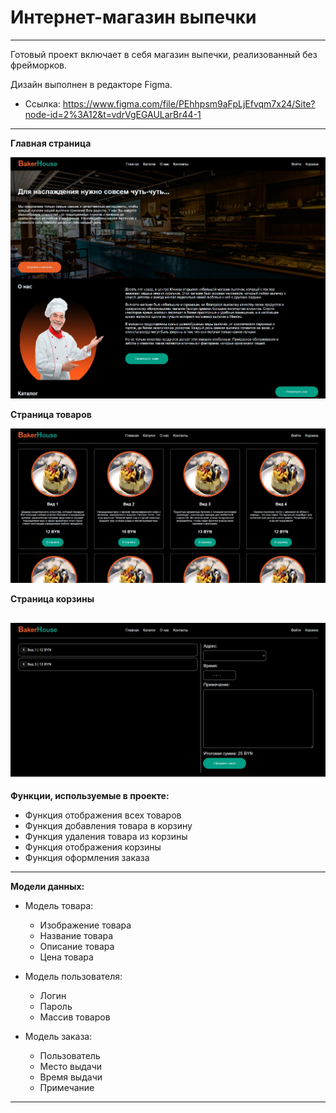 # Интернет-магазин выпечки
---

Готовый проект включает в себя магазин выпечки, реализованный без фрейморков.

Дизайн выполнен в редакторе Figma.
- Ссылка: https://www.figma.com/file/PEhhpsm9aFpLjEfvqm7x24/Site?node-id=2%3A12&t=vdrVgEGAULarBr44-1

---

**Главная страница**

![alt text](Pictures/index.jpg)

**Страница товаров**

![alt text](Pictures/products.jpg)

**Страница корзины**

![alt text](Pictures/cart.jpg)
---

**Функции, используемые в проекте:**

- Функция отображения всех товаров
- Функция добавления товара в корзину
- Функция удаления товара из корзины
- Функция отображения корзины
- Функция оформления заказа
---

**Модели данных:**

- Модель товара:
  - Изображение товара
  - Название товара
  - Описание товара
  - Цена товара
  
- Модель пользователя:
  - Логин
  - Пароль
  - Массив товаров

- Модель заказа: 
  - Пользователь
  - Место выдачи
  - Время выдачи
  - Примечание
---
